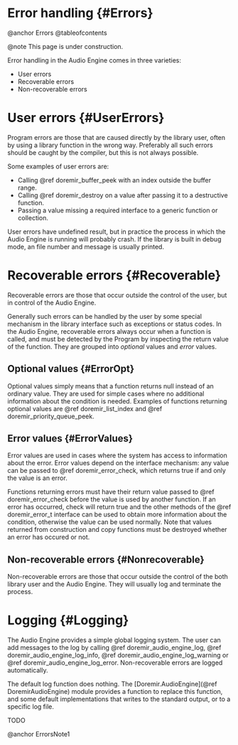 
# Error handling {#Errors}

@anchor Errors
@tableofcontents

@note
    This page is under construction.

Error handling in the Audio Engine comes in three varieties:
  
  * User errors
  * Recoverable errors
  * Non-recoverable errors
  

# User errors {#UserErrors}

Program errors are those that are caused directly by the library user, often by
using a library function in the wrong way. Preferably all such errors should be
caught by the compiler, but this is not always possible.

Some examples of user errors are:

  * Calling @ref doremir_buffer_peek with an index outside the buffer range.
  * Calling @ref doremir_destroy on a value after passing it to a destructive function.
  * Passing a value missing a required interface to a generic function or collection.
  
User errors have undefined result, but in practice the process in which the Audio
Engine is running will probably crash. If the library is built in debug mode, an
file number and message is usually printed. 


# Recoverable errors {#Recoverable}

Recoverable errors are those that occur outside the control of the user, but in control
of the Audio Engine.

Generally such errors can be handled by the user by some special mechanism in the
library interface such as exceptions or status codes. In the Audio Engine,
recoverable errors always occur when a function is called, and must be detected by
the Program by inspecting the return value of the function. They are grouped into
*optional* values and *error* values.


## Optional values {#ErrorOpt}

Optional values simply means that a function returns null instead of an ordinary
value. They are used for simple cases where no additional information about the
condition is needed. Examples of functions returning optional values are
@ref doremir_list_index and @ref doremir_priority_queue_peek.


## Error values {#ErrorValues}

Error values are used in cases where the system has access to information about the
error. Error values depend on the interface mechanism: any value can be passed to
@ref doremir_error_check, which returns true if and only the value is an error.

Functions returning errors must have their return value passed to @ref
doremir_error_check before the value is used by another function. If an error has
occurred, check will return true and the other methods of the @ref doremir_error_t
interface can be used to obtain more information about the condition, otherwise the
value can be used normally. Note that values returned from construction and copy
functions must be destroyed whether an error has occured or not.


## Non-recoverable errors {#Nonrecoverable}

Non-recoverable errors are those that occur outside the control of the both library
user and the Audio Engine. They will usually log and terminate the process.


<!-- 
### Errors and callbacks {#ErrorCallback}

TODO 
-->


# Logging {#Logging}

The Audio Engine provides a simple global logging system. The user can add messages
to the log by calling @ref doremir_audio_engine_log, @ref
doremir_audio_engine_log_info, @ref doremir_audio_engine_log_warning or @ref
doremir_audio_engine_log_error. Non-recoverable errors are logged automatically.

The default log function does nothing. The [Doremir.AudioEngine](@ref DoremirAudioEngine)
module provides a function to replace this function, and some default
implementations that writes to the standard output, or to a specific log file.

TODO


@anchor ErrorsNote1

<!--

----------

1. There are no functions returning `null` for any other purpose in the Audio
Engine. This implies that null can never be used in other contexts: in particular
it can not be passed to a queue or stored in a collection.
-->
